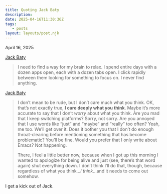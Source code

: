 ```yaml
---
title: Quoting Jack Baty
description:
date: 2025-04-16T11:30:36Z
tags:
   - posts
layout: layouts/post.njk
---
```


April 16, 2025

[Jack Baty](https://baty.net/journal/2025/04/04/today/)

> I need to find a way for my brain to relax. I spend entire days with a dozen apps open, each with a dozen tabs open. I click rapidly between them looking for something to focus on. I never find anything.

[Jack Baty](https://baty.net/posts/2025/04/i-dont-care-what-you-think/)

> I don’t mean to be rude, but I don’t care much what you think. OK, that’s not exactly true, **I care deeply what you think**. Maybe it’s more accurate to say that I don’t _worry_ about what you think. Are you mad that I keep switching platforms? Sorry, not sorry. Are you annoyed that I use words like “just” and “maybe” and “really” too often? Yeah, me too. We’ll get over it. Does it bother you that I don’t do enough throat-clearing before mentioning something that has become problematic? You’ll be fine. Would you prefer that I only write about Emacs? Not happening.
>
> There, I feel a little better now, because when I got up this morning I wanted to apologize for being alive and just (see, there’s that word again) shut everything down. I don’t think I’ll do that, though, because regardless of what you think…_I think_…and it needs to come out somehow.

I get a kick out of Jack.
